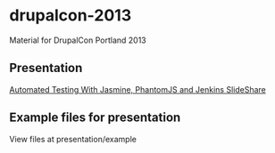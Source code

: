 drupalcon-2013
==============

Material for DrupalCon Portland 2013

Presentation
-------------

[Automated Testing With Jasmine, PhantomJS and Jenkins SlideShare](http://www.slideshare.net/WapAdmin/drupalcon-2013)

Example files for presentation
-------------

View files at presentation/example